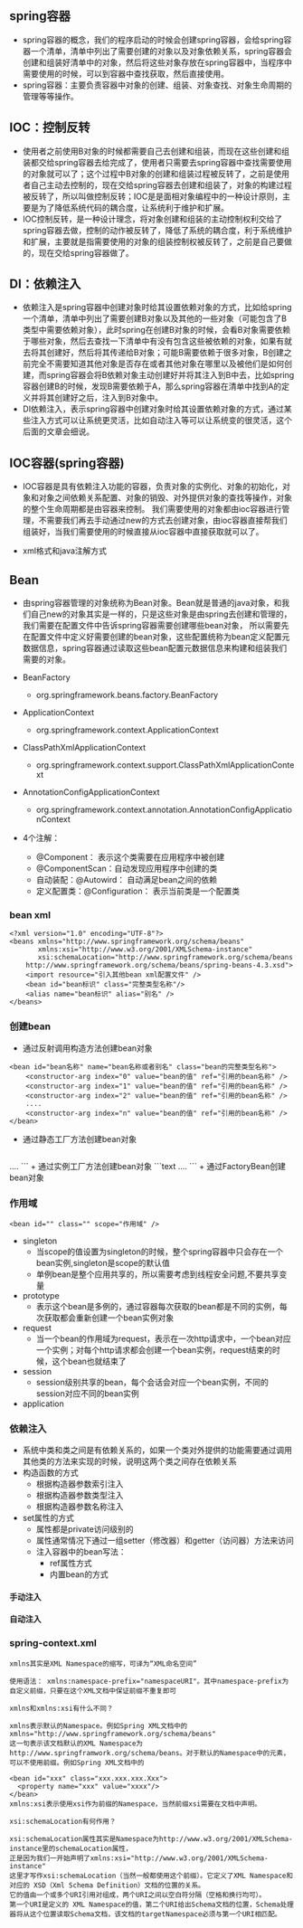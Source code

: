

## spring容器
+ spring容器的概念，我们的程序启动的时候会创建spring容器，会给spring容器一个清单，清单中列出了需要创建的对象以及对象依赖关系，spring容器会创建和组装好清单中的对象，然后将这些对象存放在spring容器中，当程序中需要使用的时候，可以到容器中查找获取，然后直接使用。
+ spring容器：主要负责容器中对象的创建、组装、对象查找、对象生命周期的管理等等操作。

## IOC：控制反转
+ 使用者之前使用B对象的时候都需要自己去创建和组装，而现在这些创建和组装都交给spring容器去给完成了，使用者只需要去spring容器中查找需要使用的对象就可以了；这个过程中B对象的创建和组装过程被反转了，之前是使用者自己主动去控制的，现在交给spring容器去创建和组装了，对象的构建过程被反转了，所以叫做控制反转；IOC是是面相对象编程中的一种设计原则，主要是为了降低系统代码的耦合度，让系统利于维护和扩展。
+ IOC控制反转，是一种设计理念，将对象创建和组装的主动控制权利交给了spring容器去做，控制的动作被反转了，降低了系统的耦合度，利于系统维护和扩展，主要就是指需要使用的对象的组装控制权被反转了，之前是自己要做的，现在交给spring容器做了。

## DI：依赖注入
+ 依赖注入是spring容器中创建对象时给其设置依赖对象的方式，比如给spring一个清单，清单中列出了需要创建B对象以及其他的一些对象（可能包含了B类型中需要依赖对象），此时spring在创建B对象的时候，会看B对象需要依赖于哪些对象，然后去查找一下清单中有没有包含这些被依赖的对象，如果有就去将其创建好，然后将其传递给B对象；可能B需要依赖于很多对象，B创建之前完全不需要知道其他对象是否存在或者其他对象在哪里以及被他们是如何创建，而spring容器会将B依赖对象主动创建好并将其注入到B中去，比如spring容器创建B的时候，发现B需要依赖于A，那么spring容器在清单中找到A的定义并将其创建好之后，注入到B对象中。
+ DI依赖注入，表示spring容器中创建对象时给其设置依赖对象的方式，通过某些注入方式可以让系统更灵活，比如自动注入等可以让系统变的很灵活，这个后面的文章会细说。


## IOC容器(spring容器)
+ IOC容器是具有依赖注入功能的容器，负责对象的实例化、对象的初始化，对象和对象之间依赖关系配置、对象的销毁、对外提供对象的查找等操作，对象的整个生命周期都是由容器来控制。
  我们需要使用的对象都由ioc容器进行管理，不需要我们再去手动通过new的方式去创建对象，由ioc容器直接帮我们组装好，当我们需要使用的时候直接从ioc容器中直接获取就可以了。

+ xml格式和java注解方式

## Bean
+ 由spring容器管理的对象统称为Bean对象。Bean就是普通的java对象，和我们自己new的对象其实是一样的，只是这些对象是由spring去创建和管理的，我们需要在配置文件中告诉spring容器需要创建哪些bean对象，
  所以需要先在配置文件中定义好需要创建的bean对象，这些配置统称为bean定义配置元数据信息，spring容器通过读取这些bean配置元数据信息来构建和组装我们需要的对象。

+ BeanFactory
    + org.springframework.beans.factory.BeanFactory
+ ApplicationContext
    + org.springframework.context.ApplicationContext
+ ClassPathXmlApplicationContext
    + org.springframework.context.support.ClassPathXmlApplicationContext
+ AnnotationConfigApplicationContext
    + org.springframework.context.annotation.AnnotationConfigApplicationContext

+ 4个注解：
    - @Component： 表示这个类需要在应用程序中被创建
    - @ComponentScan：自动发现应用程序中创建的类
    - 自动装配：@Autowird： 自动满足bean之间的依赖
    - 定义配置类：@Configuration： 表示当前类是一个配置类


### bean xml
```text
<?xml version="1.0" encoding="UTF-8"?>
<beans xmlns="http://www.springframework.org/schema/beans"
       xmlns:xsi="http://www.w3.org/2001/XMLSchema-instance"
       xsi:schemaLocation="http://www.springframework.org/schema/beans
    http://www.springframework.org/schema/beans/spring-beans-4.3.xsd">
    <import resource="引入其他bean xml配置文件" />
    <bean id="bean标识" class="完整类型名称"/>
    <alias name="bean标识" alias="别名" />
</beans>
```
### 创建bean
+ 通过反射调用构造方法创建bean对象
  
```text
<bean id="bean名称" name="bean名称或者别名" class="bean的完整类型名称">
    <constructor-arg index="0" value="bean的值" ref="引用的bean名称" />
    <constructor-arg index="1" value="bean的值" ref="引用的bean名称" />
    <constructor-arg index="2" value="bean的值" ref="引用的bean名称" />
    ....
    <constructor-arg index="n" value="bean的值" ref="引用的bean名称" />
</bean>
```

+ 通过静态工厂方法创建bean对象
  ```text
<bean id="bean名称" name="" class="静态工厂完整类名" factory-method="静态工厂的方法">
    <constructor-arg index="0" value="bean的值" ref="引用的bean名称" />
    <constructor-arg index="1" value="bean的值" ref="引用的bean名称" />
    <constructor-arg index="2" value="bean的值" ref="引用的bean名称" />
    ....
    <constructor-arg index="n" value="bean的值" ref="引用的bean名称" />
</bean>
```
+ 通过实例工厂方法创建bean对象
```text
<bean id="bean名称" factory-bean="需要调用的实例对象bean名称" factory-method="bean对象中的方法">
    <constructor-arg index="0" value="bean的值" ref="引用的bean名称" />
    <constructor-arg index="1" value="bean的值" ref="引用的bean名称" />
    <constructor-arg index="2" value="bean的值" ref="引用的bean名称" />
    ....
    <constructor-arg index="n" value="bean的值" ref="引用的bean名称" />
</bean>
```
+ 通过FactoryBean创建bean对象


### 作用域
```text
<bean id="" class="" scope="作用域" />
```
+ singleton
  + 当scope的值设置为singleton的时候，整个spring容器中只会存在一个bean实例,singleton是scope的默认值
  + 单例bean是整个应用共享的，所以需要考虑到线程安全问题,不要共享变量
+ prototype
  + 表示这个bean是多例的，通过容器每次获取的bean都是不同的实例，每次获取都会重新创建一个bean实例对象
+ request
  + 当一个bean的作用域为request，表示在一次http请求中，一个bean对应一个实例；对每个http请求都会创建一个bean实例，request结束的时候，这个bean也就结束了
+ session
  + session级别共享的bean，每个会话会对应一个bean实例，不同的session对应不同的bean实例
+ application
  

### 依赖注入
+ 系统中类和类之间是有依赖关系的，如果一个类对外提供的功能需要通过调用其他类的方法来实现的时候，说明这两个类之间存在依赖关系
+ 构造函数的方式
  + 根据构造器参数索引注入
  + 根据构造器参数类型注入
  + 根据构造器参数名称注入
+ set属性的方式 
  + 属性都是private访问级别的
  + 属性通常情况下通过一组setter（修改器）和getter（访问器）方法来访问
  + 注入容器中的bean写法：
    + ref属性方式
    + 内置bean的方式

#### 手动注入
#### 自动注入


### spring-context.xml
```text
xmlns其实是XML Namespace的缩写，可译为“XML命名空间”

使用语法： xmlns:namespace-prefix="namespaceURI"。其中namespace-prefix为自定义前缀，只要在这个XML文档中保证前缀不重复即可

xmlns和xmlns:xsi有什么不同？

xmlns表示默认的Namespace。例如Spring XML文档中的
xmlns="http://www.springframework.org/schema/beans"
这一句表示该文档默认的XML Namespace为http://www.springframwork.org/schema/beans。对于默认的Namespace中的元素，可以不使用前缀。例如Spring XML文档中的

<bean id="xxx" class="xxx.xxx.xxx.Xxx">
  <property name="xxx" value="xxxx"/>
</bean>
xmlns:xsi表示使用xsi作为前缀的Namespace，当然前缀xsi需要在文档中声明。

xsi:schemaLocation有何作用？

xsi:schemaLocation属性其实是Namespace为http://www.w3.org/2001/XMLSchema-instance里的schemaLocation属性，
正是因为我们一开始声明了xmlns:xsi="http://www.w3.org/2001/XMLSchema-instance"
这里才写作xsi:schemaLocation（当然一般都使用这个前缀）。它定义了XML Namespace和对应的 XSD（Xml Schema Definition）文档的位置的关系。
它的值由一个或多个URI引用对组成，两个URI之间以空白符分隔（空格和换行均可）。
第一个URI是定义的 XML Namespace的值，第二个URI给出Schema文档的位置，Schema处理器将从这个位置读取Schema文档，该文档的targetNamespace必须与第一个URI相匹配。

```
